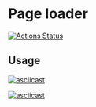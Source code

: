 # Page loader

[![Actions Status](https://github.com/Metaller000/python-project-lvl3/workflows/hexlet-check/badge.svg)](https://github.com/Metaller000/python-project-lvl3/actions)

## Usage
[![asciicast](https://asciinema.org/a/yKVm5saepxiuHOMi0peYehikW.svg)](https://asciinema.org/a/yKVm5saepxiuHOMi0peYehikW)

[![asciicast](https://asciinema.org/a/oXqmm89vZ3oLQrDF6IZcOFEjX.svg)](https://asciinema.org/a/oXqmm89vZ3oLQrDF6IZcOFEjX)